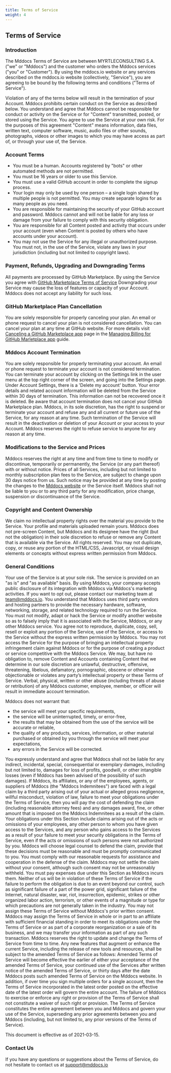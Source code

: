 ```yaml
---
title: Terms of Service
weight: 4
---
```



## Terms of Service

### Introduction

The Mddocs Terms of Service are between MYRTLECONSULTING S.A. ("we" or "Mddocs") and the customer who orders the Mddocs services ("you" or "Customer"). By using the mddocs.io website or any services described on the mddocs.io website (collectively, "Service"), you are agreeing to be bound by the following terms and conditions ("Terms of Service").

Violation of any of the terms below will result in the termination of your Account. Mddocs prohibits certain conduct on the Service as described below. You understand and agree that Mddocs cannot be responsible for conduct or activity on the Service or for "Content" transmitted, posted, or stored  using the Service. You agree to use the Service at your own risk. For the purposes of this agreement "Content" means information, data files, written text, computer software, music, audio files or other sounds, photographs, videos or other images to which you may have access as part of, or through your use of, the Service.

### Account Terms

 - You must be a human. Accounts registered by "bots" or other automated methods are not permitted.
 - You must be 16 years or older to use this Service.
 - You must use a valid GitHub account in order to complete the signup process.
 - Your login may only be used by one person – a single login shared by multiple people is not permitted. You may create separate logins for as many people as you need.
 - You are responsible for maintaining the security of your GitHub account and password. Mddocs cannot and will not be liable for any loss or damage from your failure to comply with this security obligation.
 - You are responsible for all Content posted and activity that occurs under your account (even when Content is posted by others who have accounts under your account).
 - You may not use the Service for any illegal or unauthorized purpose. You must not, in the use of the Service, violate any laws in your jurisdiction (including but not limited to copyright laws).

### Payment, Refunds, Upgrading and Downgrading Terms

All payments are processed by GitHub Marketplace. By using the Service you agree with [GitHub Marketplace Terms of Service](https://docs.github.com/en/github/site-policy/github-marketplace-terms-of-service)
Downgrading your Service may cause the loss of features or capacity of your Account. Mddocs does not accept any liability for such loss.

### GitHub Marketplace Plan Cancellation

You are solely responsible for properly canceling your plan. An email or phone request to cancel your plan is not considered cancellation. You can cancel your plan at any time at GitHub website.
For more details visit [Canceling a GitHub Marketplace app](https://docs.github.com/en/github/setting-up-and-managing-billing-and-payments-on-github/canceling-a-github-marketplace-app) page in the [Managing Billing for GitHub Marletplace app](https://docs.github.com/en/github/setting-up-and-managing-billing-and-payments-on-github/managing-billing-for-github-marketplace-apps) guide.

### Mddocs Account Termination

You are solely responsible for properly terminating your account. An email or phone request to terminate your account is not considered termination.
You can terminate your account by clicking on the Settings link in the user menu at the top right corner of the screen, and going into the Settings page. Under Account Settings, there is a 'Delete my account' button.
Your error details and related account information will be deleted from the Service within 30 days of termination. This information can not be recovered once it is deleted.
Be aware that account termination does not cancel your GitHub Marketplace plan.
Mddocs, in its sole discretion, has the right to suspend or terminate your account and refuse any and all current or future use of the Service, for any reason at any time. Such termination of the Service will result in the deactivation or deletion of your Account or your access to your Account. Mddocs reserves the right to refuse service to anyone for any reason at any time.

### Modifications to the Service and Prices

Mddocs reserves the right at any time and from time to time to modify or discontinue, temporarily or permanently, the Service (or any part thereof) with or without notice.
Prices of all Services, including but not limited to monthly subscription plan fees to the Service, are subject to change upon 30 days notice from us. Such notice may be provided at any time by posting the changes to the [Mddocs website](https://mddocs.io) or the Service itself.
Mddocs shall not be liable to you or to any third party for any modification, price change, suspension or discontinuance of the Service.

### Copyright and Content Ownership

We claim no intellectual property rights over the material you provide to the Service. Your profile and materials uploaded remain yours.
Mddocs does not pre-screen Content, but Mddocs and its designee have the right (but not the obligation) in their sole discretion to refuse or remove any Content that is available via the Service.
All rights reserved. You may not duplicate, copy, or reuse any portion of the HTML/CSS, Javascript, or visual design elements or concepts without express written permission from Mddocs. 

### General Conditions

Your use of the Service is at your sole risk. The service is provided on an "as is" and "as available" basis.
By using Mddocs, your company accepts public disclosure of its integration with Mddocs via Mddocs's marketing activities. If you want to opt out, please contact our marketing team at [team@mddocs.io](mailto:team@mddocs.io).
You understand that Mddocs uses third party vendors and hosting partners to provide the necessary hardware, software, networking, storage, and related technology required to run the Service.
You must not modify, adapt or hack the Service or modify another website so as to falsely imply that it is associated with the Service, Mddocs, or any other Mddocs service.
You agree not to reproduce, duplicate, copy, sell, resell or exploit any portion of the Service, use of the Service, or access to the Service without the express written permission by Mddocs.
You may not access the Service for the purpose of bringing an intellectual property infringement claim against Mddocs or for the purpose of creating a product or service competitive with the Mddocs Service.
We may, but have no obligation to, remove Content and Accounts containing Content that we determine in our sole discretion are unlawful, destructive, offensive, threatening, libelous, defamatory, pornographic, obscene or otherwise objectionable or violates any party’s intellectual property or these Terms of Service.
Verbal, physical, written or other abuse (including threats of abuse or retribution) of any Mddocs customer, employee, member, or officer will result in immediate account termination.

Mddocs does not warrant that:

 - the service will meet your specific requirements, 
 - the service will be uninterrupted, timely, or error-free, 
 - the results that may be obtained from the use of the service will be accurate or reliable, 
 - the quality of any products, services, information, or other material purchased or obtained by you through the service will meet your expectations, 
 - any errors in the Service will be corrected.
 
You expressly understand and agree that Mddocs shall not be liable for any indirect, incidental, special, consequential or exemplary damages, including but not limited to, damages for loss of profits, goodwill, or other intangible losses (even if Mddocs has been advised of the possibility of such damages).
If Mddocs, its affiliates, or any of the employees, agents, or suppliers of Mddocs (the "Mddocs Indemnitees") are faced with a legal claim by a third party arising out of your actual or alleged gross negligence, willful misconduct, violation of law, failure to meet your obligations under the Terms of Service, then you will pay the cost of defending the claim (including reasonable attorney fees) and any damages award, fine, or other amount that is imposed on the Mddocs Indemnitees as a result of the claim. Your obligations under this Section include claims arising out of the acts or omissions of your employees, any other person to whom you have given access to the Services, and any person who gains access to the Services as a result of your failure to meet your security obligations in the Terms of Service, even if the acts or omissions of such persons were not authorized by you. Mddocs will choose legal counsel to defend the claim, provide that these decisions must be reasonable and must be promptly communicated to you. You must comply with our reasonable requests for assistance and cooperation in the defense of the claim. Mddocs may not settle the claim without your consent, although such consent may not be unreasonably withheld. You must pay expenses due under this Section as Mddocs incurs them.
Neither of us will be in violation of these Terms of Service if the failure to perform the obligation is due to an event beyond our control, such as significant failure of a part of the power grid, significant failure of the Internet, natural disaster, war, riot, insurrection, epidemic, strikes or other organized labor action, terrorism, or other events of a magnitude or type for which precautions are not generally taken in the industry.
You may not assign these Terms of Service without Mddocs's prior written consent. Mddocs may assign the Terms of Service in whole or in part to an affiliate with sufficient financial standing in order to meet its obligations under the Terms of Service or as part of a corporate reorganization or a sale of its business, and we may transfer your information as part of any such transaction.
Mddocs reserves the right to update and change the Terms of Service from time to time. Any new features that augment or enhance the current Service, including the release of new tools and resources, shall be subject to the amended Terms of Service as follows: Amended Terms of Service will become effective the earlier of either your acceptance of the amended Terms of Service, your continued use of the Services after written notice of the amended Terms of Service, or thirty days after the date Mddocs posts such amended Terms of Service on the Mddocs website. In addition, if over time you sign multiple orders for a single account, then the Terms of Service incorporated in the latest order posted on the effective date of the latest order will govern the entire account.
The failure of Mddocs to exercise or enforce any right or provision of the Terms of Service shall not constitute a waiver of such right or provision. The Terms of Service constitutes the entire agreement between you and Mddocs and govern your use of the Service, superseding any prior agreements between you and Mddocs (including, but not limited to, any prior versions of the Terms of Service).

This document is effective as of 2021-03-15.

### Contact Us
If you have any questions or suggestions about the Terms of Service, do not hesitate to contact us at [support@mddocs.io](mailto:support@mddocs.io)
